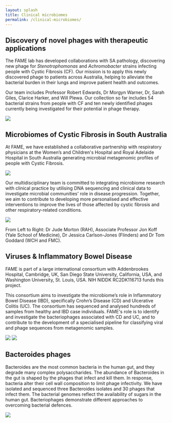 ```yaml
---
layout: splash
title: Clinical microbiomes
permalink: /clinical-microbiomes/
---
```


## Discovery of novel phages with therapeutic applications

The FAME lab has developed collaborations with SA pathology, discovering new phage for *Stenotrophomonas* and *Achromobacter* strains infecting people with Cystic Fibrosis (CF). Our mission is to apply this newly discovered phage to patients across Australia, helping to alleviate the bacterial burden in their lungs and improve patient health and outcomes.

Our team includes Professor Robert Edwards, Dr Morgyn Warner, Dr, Sarah Giles, Clarice Harker, and Will Plewa. Our collection so far includes 54 bacterial strains from people with CF and ten newly identified phages currently being investigated for their potential in phage therapy.

![](/assets/images/phage1.jpg)

## Microbiomes of Cystic Fibrosis in South Australia

At FAME, we have established a collaborative partnership with respiratory physicians at the Women’s and Children's 
Hospital and Royal Adelaide Hospital in South Australia generating microbial metagenomic profiles of people with 
Cystic Fibrosis.

![](/assets/images/cfjess.jpg)

Our multidisciplinary team is committed to integrating microbiome research with clinical practice 
by utilising DNA sequencing and clinical data to investigate microbial communities' role in disease progression. 
Together, we aim to contribute to developing more personalised and effective interventions to improve the lives 
of those affected by cystic fibrosis and other respiratory-related conditions.

![](/assets/images/CF-projects.jpg)

From Left to Right: Dr Jude Morton (RAH), Associate Professor Jon Koff (Yale School of Medicine), Dr Jessica  Carlson-Jones (Flinders) and Dr Tom Goddard (WCH and FMC).


## Viruses & Inflammatory Bowel Disease

FAME is part of a large international consortium with Addenbrookes Hospital, Cambridge, UK, San Diego State University, California, USA, and Washington University, St. Louis, USA. NIH NIDDK RC2DK116713 funds this project. 

This consortium aims to investigate the microbiome’s role in Inflammatory Bowel Disease (IBD), specifically Crohn’s Disease (CD) and Ulcerative Colitis (UC). The consortium has sequenced and analysed hundreds of samples from healthy and IBD case individuals. FAME's role is to identify and investigate the bacteriophages associated with CD and UC, and to contribute to the development of a specialised pipeline for classifying viral and phage sequences from metagenomic samples.

![](/assets/images/giles.jpg)
![](/assets/images/phage3.jpg)

## Bacteroides phages

Bacteroides are the most common bacteria in the human gut, and they degrade many complex polysaccharides. The abundance of Bacteroides in the gut is shaped by the phages that infect and kill them. In response, bacteria alter their cell wall composition to limit phage infectivity. We have isolated and sequenced three Bacteroides isolates and 30 phages that infect them. The bacterial genomes reflect the availability of sugars in the human gut. Bacteriophages demonstrate different approaches to overcoming bacterial defences. 

![](/assets/images/phage4.png)
